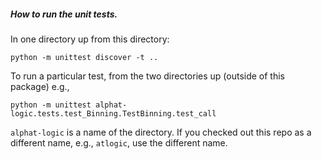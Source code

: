 
##### How to run the unit tests.

In one directory up from this directory:

```
python -m unittest discover -t ..
```


To run a particular test, from the two directories up (outside of this package)
e.g., 

```
python -m unittest alphat-logic.tests.test_Binning.TestBinning.test_call
```

`alphat-logic` is a name of the directory. If you checked out this repo as a
different name, e.g., `atlogic`, use the different name.
